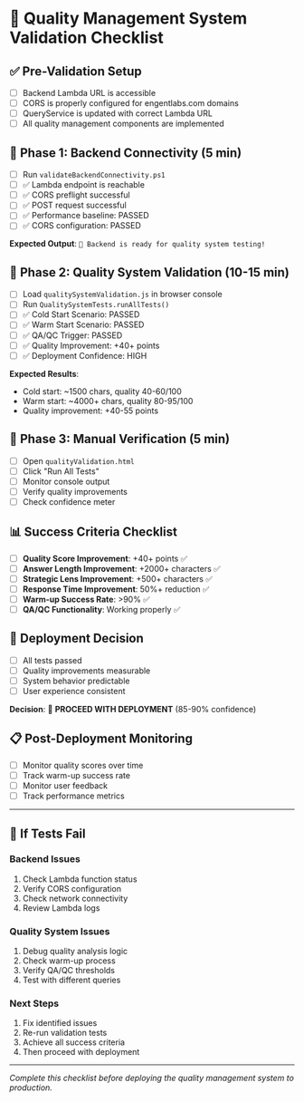 # 🧪 Quality Management System Validation Checklist

## ✅ Pre-Validation Setup
- [ ] Backend Lambda URL is accessible
- [ ] CORS is properly configured for engentlabs.com domains
- [ ] QueryService is updated with correct Lambda URL
- [ ] All quality management components are implemented

## 🔗 Phase 1: Backend Connectivity (5 min)
- [ ] Run `validateBackendConnectivity.ps1`
- [ ] ✅ Lambda endpoint is reachable
- [ ] ✅ CORS preflight successful  
- [ ] ✅ POST request successful
- [ ] ✅ Performance baseline: PASSED
- [ ] ✅ CORS configuration: PASSED

**Expected Output**: `🚀 Backend is ready for quality system testing!`

## 🧪 Phase 2: Quality System Validation (10-15 min)
- [ ] Load `qualitySystemValidation.js` in browser console
- [ ] Run `QualitySystemTests.runAllTests()`
- [ ] ✅ Cold Start Scenario: PASSED
- [ ] ✅ Warm Start Scenario: PASSED
- [ ] ✅ QA/QC Trigger: PASSED
- [ ] ✅ Quality Improvement: +40+ points
- [ ] ✅ Deployment Confidence: HIGH

**Expected Results**:
- Cold start: ~1500 chars, quality 40-60/100
- Warm start: ~4000+ chars, quality 80-95/100
- Quality improvement: +40-55 points

## 🎯 Phase 3: Manual Verification (5 min)
- [ ] Open `qualityValidation.html`
- [ ] Click "Run All Tests"
- [ ] Monitor console output
- [ ] Verify quality improvements
- [ ] Check confidence meter

## 📊 Success Criteria Checklist
- [ ] **Quality Score Improvement**: +40+ points ✅
- [ ] **Answer Length Improvement**: +2000+ characters ✅
- [ ] **Strategic Lens Improvement**: +500+ characters ✅
- [ ] **Response Time Improvement**: 50%+ reduction ✅
- [ ] **Warm-up Success Rate**: >90% ✅
- [ ] **QA/QC Functionality**: Working properly ✅

## 🚀 Deployment Decision
- [ ] All tests passed
- [ ] Quality improvements measurable
- [ ] System behavior predictable
- [ ] User experience consistent

**Decision**: 🚀 **PROCEED WITH DEPLOYMENT** (85-90% confidence)

## 📋 Post-Deployment Monitoring
- [ ] Monitor quality scores over time
- [ ] Track warm-up success rate
- [ ] Monitor user feedback
- [ ] Track performance metrics

---

## 🚨 If Tests Fail

### Backend Issues
1. Check Lambda function status
2. Verify CORS configuration
3. Check network connectivity
4. Review Lambda logs

### Quality System Issues
1. Debug quality analysis logic
2. Check warm-up process
3. Verify QA/QC thresholds
4. Test with different queries

### Next Steps
1. Fix identified issues
2. Re-run validation tests
3. Achieve all success criteria
4. Then proceed with deployment

---

*Complete this checklist before deploying the quality management system to production.*
